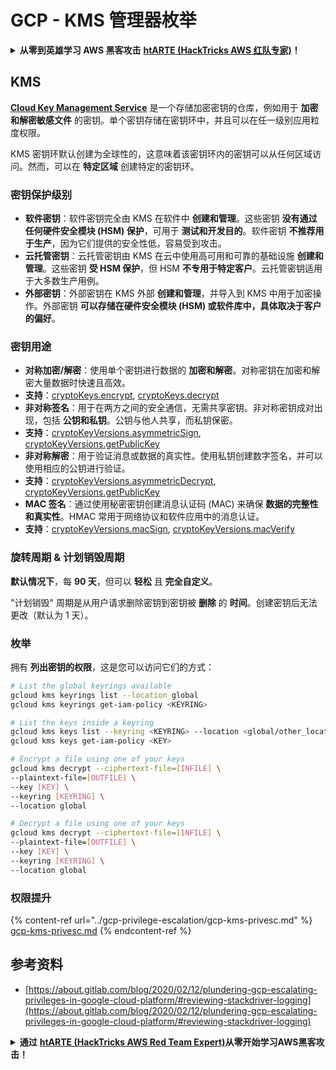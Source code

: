 # GCP - KMS 管理器枚举

<details>

<summary><strong>从零到英雄学习 AWS 黑客攻击</strong> <a href="https://training.hacktricks.xyz/courses/arte"><strong>htARTE (HackTricks AWS 红队专家)</strong></a><strong>！</strong></summary>

支持 HackTricks 的其他方式：

* 如果您想在 **HackTricks 中看到您的公司广告** 或 **下载 HackTricks 的 PDF**，请查看 [**订阅计划**](https://github.com/sponsors/carlospolop)！
* 获取 [**官方 PEASS & HackTricks 商品**](https://peass.creator-spring.com)
* 发现 [**PEASS 家族**](https://opensea.io/collection/the-peass-family)，我们独家的 [**NFT 集合**](https://opensea.io/collection/the-peass-family)
* **加入** 💬 [**Discord 群组**](https://discord.gg/hRep4RUj7f) 或 [**telegram 群组**](https://t.me/peass) 或在 **Twitter** 🐦 上 **关注** 我 [**@carlospolopm**](https://twitter.com/carlospolopm)**。**
* **通过向** [**HackTricks**](https://github.com/carlospolop/hacktricks) 和 [**HackTricks Cloud**](https://github.com/carlospolop/hacktricks-cloud) github 仓库提交 PR 来分享您的黑客技巧。

</details>

## KMS

[**Cloud Key Management Service**](https://cloud.google.com/kms/docs/) 是一个存储加密密钥的仓库，例如用于 **加密和解密敏感文件** 的密钥。单个密钥存储在密钥环中，并且可以在任一级别应用粒度权限。

KMS 密钥环默认创建为全球性的，这意味着该密钥环内的密钥可以从任何区域访问。然而，可以在 **特定区域** 创建特定的密钥环。

### 密钥保护级别

* **软件密钥**：软件密钥完全由 KMS 在软件中 **创建和管理**。这些密钥 **没有通过任何硬件安全模块 (HSM) 保护**，可用于 **测试和开发目的**。软件密钥 **不推荐用于生产**，因为它们提供的安全性低，容易受到攻击。
* **云托管密钥**：云托管密钥由 KMS 在云中使用高可用和可靠的基础设施 **创建和管理**。这些密钥 **受 HSM 保护**，但 HSM **不专用于特定客户**。云托管密钥适用于大多数生产用例。
* **外部密钥**：外部密钥在 KMS 外部 **创建和管理**，并导入到 KMS 中用于加密操作。外部密钥 **可以存储在硬件安全模块 (HSM) 或软件库中，具体取决于客户的偏好**。

### 密钥用途

* **对称加密/解密**：使用单个密钥进行数据的 **加密和解密**。对称密钥在加密和解密大量数据时快速且高效。
* **支持**：[cryptoKeys.encrypt](https://cloud.google.com/kms/docs/reference/rest/v1/projects.locations.keyRings.cryptoKeys/encrypt), [cryptoKeys.decrypt](https://cloud.google.com/kms/docs/reference/rest/v1/projects.locations.keyRings.cryptoKeys/decrypt)
* **非对称签名**：用于在两方之间的安全通信，无需共享密钥。非对称密钥成对出现，包括 **公钥和私钥**。公钥与他人共享，而私钥保密。
* **支持**：[cryptoKeyVersions.asymmetricSign](https://cloud.google.com/kms/docs/reference/rest/v1/projects.locations.keyRings.cryptoKeys.cryptoKeyVersions/asymmetricSign), [cryptoKeyVersions.getPublicKey](https://cloud.google.com/kms/docs/reference/rest/v1/projects.locations.keyRings.cryptoKeys.cryptoKeyVersions/getPublicKey)
* **非对称解密**：用于验证消息或数据的真实性。使用私钥创建数字签名，并可以使用相应的公钥进行验证。
* **支持**：[cryptoKeyVersions.asymmetricDecrypt](https://cloud.google.com/kms/docs/reference/rest/v1/projects.locations.keyRings.cryptoKeys.cryptoKeyVersions/asymmetricDecrypt), [cryptoKeyVersions.getPublicKey](https://cloud.google.com/kms/docs/reference/rest/v1/projects.locations.keyRings.cryptoKeys.cryptoKeyVersions/getPublicKey)
* **MAC 签名**：通过使用秘密密钥创建消息认证码 (MAC) 来确保 **数据的完整性和真实性**。HMAC 常用于网络协议和软件应用中的消息认证。
* **支持**：[cryptoKeyVersions.macSign](https://cloud.google.com/kms/docs/reference/rest/v1/projects.locations.keyRings.cryptoKeys.cryptoKeyVersions/macSign), [cryptoKeyVersions.macVerify](https://cloud.google.com/kms/docs/reference/rest/v1/projects.locations.keyRings.cryptoKeys.cryptoKeyVersions/macVerify)

### 旋转周期 & 计划销毁周期

**默认情况下**，每 **90 天**，但可以 **轻松** 且 **完全自定义**。

"计划销毁" 周期是从用户请求删除密钥到密钥被 **删除** 的 **时间**。创建密钥后无法更改（默认为 1 天）。

### 枚举

拥有 **列出密钥的权限**，这是您可以访问它们的方式：
```bash
# List the global keyrings available
gcloud kms keyrings list --location global
gcloud kms keyrings get-iam-policy <KEYRING>

# List the keys inside a keyring
gcloud kms keys list --keyring <KEYRING> --location <global/other_locations>
gcloud kms keys get-iam-policy <KEY>

# Encrypt a file using one of your keys
gcloud kms decrypt --ciphertext-file=[INFILE] \
--plaintext-file=[OUTFILE] \
--key [KEY] \
--keyring [KEYRING] \
--location global

# Decrypt a file using one of your keys
gcloud kms decrypt --ciphertext-file=[INFILE] \
--plaintext-file=[OUTFILE] \
--key [KEY] \
--keyring [KEYRING] \
--location global
```
### 权限提升

{% content-ref url="../gcp-privilege-escalation/gcp-kms-privesc.md" %}
[gcp-kms-privesc.md](../gcp-privilege-escalation/gcp-kms-privesc.md)
{% endcontent-ref %}

## 参考资料

* [https://about.gitlab.com/blog/2020/02/12/plundering-gcp-escalating-privileges-in-google-cloud-platform/#reviewing-stackdriver-logging](https://about.gitlab.com/blog/2020/02/12/plundering-gcp-escalating-privileges-in-google-cloud-platform/#reviewing-stackdriver-logging)

<details>

<summary><strong>通过</strong> <a href="https://training.hacktricks.xyz/courses/arte"><strong>htARTE (HackTricks AWS Red Team Expert)</strong></a><strong>从零开始学习AWS黑客攻击！</strong></summary>

支持HackTricks的其他方式：

* 如果您想在**HackTricks中看到您的公司广告**或**下载HackTricks的PDF版本**，请查看[**订阅计划**](https://github.com/sponsors/carlospolop)！
* 获取[**官方PEASS & HackTricks商品**](https://peass.creator-spring.com)
* 发现[**PEASS家族**](https://opensea.io/collection/the-peass-family)，我们独家的[**NFTs系列**](https://opensea.io/collection/the-peass-family)
* **加入** 💬 [**Discord群组**](https://discord.gg/hRep4RUj7f) 或 [**telegram群组**](https://t.me/peass) 或在 **Twitter** 🐦 上**关注**我 [**@carlospolopm**](https://twitter.com/carlospolopm)**。**
* **通过向** [**HackTricks**](https://github.com/carlospolop/hacktricks) 和 [**HackTricks Cloud**](https://github.com/carlospolop/hacktricks-cloud) github仓库提交PR来分享您的黑客技巧。

</details>
